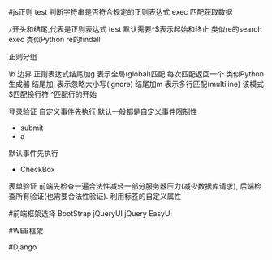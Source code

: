 #js正则
test    判断字符串是否符合规定的正则表达式
exec    匹配获取数据

`/`开头和结尾,代表是正则表达式
test 默认需要^$表示起始和终止 类似re的search
exec 类似Python re的findall

正则分组

\b  边界
正则表达式结尾加g 表示全局(global)匹配 每次匹配返回一个 类似Python生成器
结尾加i    表示忽略大小写(ignore)
结尾加m    表示多行匹配(multiline) 该模式$匹配换行符 ^匹配行的开始

登录验证
自定义事件先执行 默认一般都是自定义事件限制性

- submit
- a

默认事件先执行

- CheckBox

表单验证
前端先检查一遍合法性减轻一部分服务器压力(减少数据库请求), 后端检查所有验证(也需要合法性验证).
利用标签的自定义属性

#前端框架选择
BootStrap
jQueryUI
jQuery EasyUI

#WEB框架

#Django
